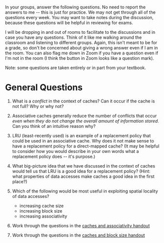 In your groups, answer the following questions.
No need to report the answers to me --
this is just for practice.
We may not get through all of the questions every week.
You may want to take notes during the discussion,
because these questions will be helpful in reviewing for exams.

I will be dropping in and out of rooms to facilitate to the discussions and in
case you have any questions.
Think of it like me walking around the classroom and listening to different
groups.
Again, this isn't meant to be for a grade,
so don't be concerned about giving a wrong answer even if I am in the room.
You can also flag me down in Zoom if you have a question even if I'm not in the
room
(I think the button in Zoom looks like a question mark).

Note: some questions are taken entirely or in part from your textbook.

# General Questions

1. What is a *conflict* in the context of caches?
   Can it occur if the cache is not full?
   Why or why not?

2. Associative caches generally reduce the number of conflicts that occur
   *even when they do not change the overall amount of information stored*.
   Can you think of an intuitive reason why?

3. LRU (least-recently used) is an example of a replacement policy that could
   be used in an associative cache.
   Why does it not make sense to have a replacement policy for a direct-mapped
   cache?
   (It may be helpful to consider how you would describe in your own words what
   a replacement policy does -- it's purpose.)

4. What big-picture idea that we have discussed in the context of caches would
   tell us that LRU is a good idea for a replacement policy?
   (Hint: what properties of data accesses make caches a good idea in the first
   place?)

5. Which of the following would be most useful in exploiting spatial locality
   of data accesses?
   * increasing cache size
   * increasing block size
   * increasing associativity

6. Work through the questions in the
   [caches and associativity handout](/misc/associative-cache-handout.pdf)

7. Work through the questions in the
   [caches and block size handout](/misc/block-cache-handout.pdf)
